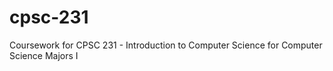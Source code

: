 # cpsc-231
Coursework for CPSC 231 - Introduction to Computer Science for Computer Science Majors I
